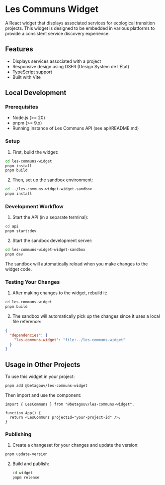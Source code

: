 # Les Communs Widget

A React widget that displays associated services for ecological transition projects. This widget is designed to be embedded in various platforms to provide a consistent service discovery experience.

## Features

- Displays services associated with a project
- Responsive design using DSFR (Design System de l'État)
- TypeScript support
- Built with Vite

## Local Development

### Prerequisites

- Node.js (>= 20)
- pnpm (>= 9.x)
- Running instance of Les Communs API (see api/README.md)

### Setup

1. First, build the widget:

```bash
cd les-communs-widget
pnpm install
pnpm build
```

2. Then, set up the sandbox environment:

```bash
cd ../les-communs-widget-widget-sandbox
pnpm install
```

### Development Workflow

1. Start the API (in a separate terminal):

```bash
cd api
pnpm start:dev
```

2. Start the sandbox development server:

```bash
cd les-communs-widget-widget-sandbox
pnpm dev
```

The sandbox will automatically reload when you make changes to the widget code.

### Testing Your Changes

1. After making changes to the widget, rebuild it:

```bash
cd les-communs-widget
pnpm build
```

2. The sandbox will automatically pick up the changes since it uses a local file reference:

```json
{
  "dependencies": {
    "les-communs-widget": "file:../les-communs-widget"
  }
}
```

## Usage in Other Projects

To use this widget in your project:

```bash
pnpm add @betagouv/les-communs-widget
```

Then import and use the component:

```tsx
import { LesCommuns } from "@betagouv/les-communs-widget";

function App() {
  return <LesCommuns projectId="your-project-id" />;
}
```

### Publishing

1. Create a changeset for your changes and update the version:

```bash
pnpm update-version
```

2. Build and publish:

   ```bash
   cd widget
   pnpm release
   ```
